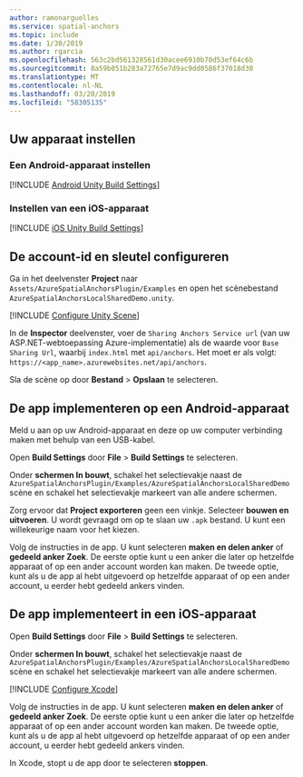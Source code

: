 ```yaml
---
author: ramonarguelles
ms.service: spatial-anchors
ms.topic: include
ms.date: 1/30/2019
ms.author: rgarcia
ms.openlocfilehash: 563c2bd561328561d30acee6910b70d53ef64c6b
ms.sourcegitcommit: 8a59b051b283a72765e7d9ac9dd0586f37018d30
ms.translationtype: MT
ms.contentlocale: nl-NL
ms.lasthandoff: 03/20/2019
ms.locfileid: "58305135"
---
```

## <a name="set-up-your-device"></a>Uw apparaat instellen

### <a name="set-up-an-android-device"></a>Een Android-apparaat instellen

[!INCLUDE [Android Unity Build Settings](spatial-anchors-unity-android-build-settings.md)]

### <a name="set-up-an-ios-device"></a>Instellen van een iOS-apparaat

[!INCLUDE [iOS Unity Build Settings](spatial-anchors-unity-ios-build-settings.md)]

## <a name="configure-the-account-identifier-and-key"></a>De account-id en sleutel configureren

Ga in het deelvenster **Project** naar `Assets/AzureSpatialAnchorsPlugin/Examples` en open het scènebestand `AzureSpatialAnchorsLocalSharedDemo.unity`.

[!INCLUDE [Configure Unity Scene](spatial-anchors-unity-configure-scene.md)]

In de **Inspector** deelvenster, voer de `Sharing Anchors Service url` (van uw ASP.NET-webtoepassing Azure-implementatie) als de waarde voor `Base Sharing Url`, waarbij `index.html` met `api/anchors`. Het moet er als volgt: `https://<app_name>.azurewebsites.net/api/anchors`.

Sla de scène op door **Bestand** > **Opslaan** te selecteren.

## <a name="to-deploy-the-app-to-an-android-device"></a>De app implementeren op een Android-apparaat

Meld u aan op uw Android-apparaat en deze op uw computer verbinding maken met behulp van een USB-kabel.

Open **Build Settings** door **File** > **Build Settings** te selecteren.

Onder **schermen In bouwt**, schakel het selectievakje naast de `AzureSpatialAnchorsPlugin/Examples/AzureSpatialAnchorsLocalSharedDemo` scène en schakel het selectievakje markeert van alle andere schermen.

Zorg ervoor dat **Project exporteren** geen een vinkje. Selecteer **bouwen en uitvoeren**. U wordt gevraagd om op te slaan uw `.apk` bestand. U kunt een willekeurige naam voor het kiezen.

Volg de instructies in de app. U kunt selecteren **maken en delen anker** of **gedeeld anker Zoek**. De eerste optie kunt u een anker die later op hetzelfde apparaat of op een ander account worden kan maken. De tweede optie, kunt als u de app al hebt uitgevoerd op hetzelfde apparaat of op een ander account, u eerder hebt gedeeld ankers vinden.

## <a name="to-deploy-the-app-to-an-ios-device"></a>De app implementeert in een iOS-apparaat

Open **Build Settings** door **File** > **Build Settings** te selecteren.

Onder **schermen In bouwt**, schakel het selectievakje naast de `AzureSpatialAnchorsPlugin/Examples/AzureSpatialAnchorsLocalSharedDemo` scène en schakel het selectievakje markeert van alle andere schermen.

[!INCLUDE [Configure Xcode](spatial-anchors-unity-ios-xcode.md)]

Volg de instructies in de app. U kunt selecteren **maken en delen anker** of **gedeeld anker Zoek**. De eerste optie kunt u een anker die later op hetzelfde apparaat of op een ander account worden kan maken. De tweede optie, kunt als u de app al hebt uitgevoerd op hetzelfde apparaat of op een ander account, u eerder hebt gedeeld ankers vinden.

In Xcode, stopt u de app door te selecteren **stoppen**.
